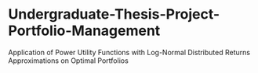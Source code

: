 # Undergraduate-Thesis-Project-Portfolio-Management
Application of Power Utility Functions with Log-Normal Distributed Returns Approximations on Optimal Portfolios 
